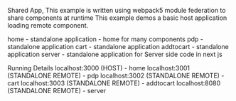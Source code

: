 Shared App,
This example is written using webpack5 module federation to share components at runtime
This example demos a basic host application loading remote component.

home - standalone application - home for many components
pdp - standalone application
cart - standalone application
addtocart - standalone application
server - standalone application for Server side code in next js

Running Details
localhost:3000 (HOST) - home
localhost:3001 (STANDALONE REMOTE) - pdp
localhost:3002 (STANDALONE REMOTE) - cart
localhost:3003 (STANDALONE REMOTE) - addtocart
localhost:8080 (STANDALONE REMOTE) - server
